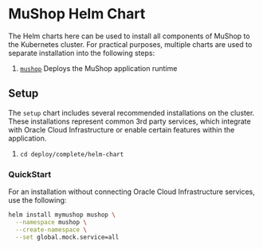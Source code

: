 # MuShop Helm Chart

The Helm charts here can be used to install all components of MuShop to the Kubernetes cluster.
For practical purposes, multiple charts are used to separate installation into the following steps:

1. [`mushop`](#installation) Deploys the MuShop application runtime

## Setup

The `setup` chart includes several recommended installations on the cluster. These
installations represent common 3rd party services, which integrate with
Oracle Cloud Infrastructure or enable certain features within the application.

1. `cd deploy/complete/helm-chart`


### QuickStart

For an installation without connecting Oracle Cloud Infrastructure services, use the following:

```bash
helm install mymushop mushop \
  --namespace mushop \
  --create-namespace \
  --set global.mock.service=all
```


